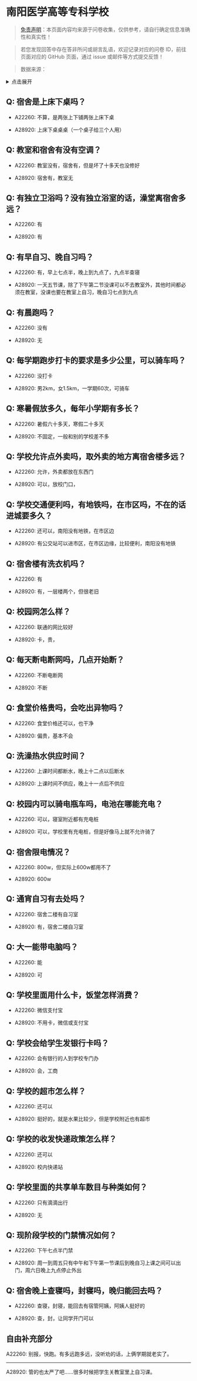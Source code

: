 # 南阳医学高等专科学校

> [免责声明](https://colleges.chat/#_3)：本页面内容均来源于问卷收集，仅供参考，请自行确定信息准确性和真实性！

> 若您发现回答中存在答非所问或胡言乱语，欢迎记录对应的问卷 ID，前往页面对应的 GitHub 页面，通过 issue 或邮件等方式提交反馈！

> 数据来源：

<details><summary>点击展开</summary>
<ul>
<li>A22260: 3375564183@qq.com (2024 年 06 月)</li>
<li>A28920: 匿名 (2025 年 06 月)</li>
</ul>
</details>

## Q: 宿舍是上床下桌吗？

- A22260: 不算，是两张上下铺两张上床下桌

- A28920: 上床下桌桌桌（一个桌子给三个人用）

## Q: 教室和宿舍有没有空调？

- A22260: 教室没有，宿舍有，但是坏了十多天也没修好

- A28920: 宿舍有，教室无

## Q: 有独立卫浴吗？没有独立浴室的话，澡堂离宿舍多远？

- A22260: 有

- A28920: 有

## Q: 有早自习、晚自习吗？

- A22260: 有，早上七点半，晚上到九点了，九点半查寝

- A28920: 一天五节课，除了下午第二节没课可以不去教室外，其他时间都必须在教室，没课也要在教室上自习，晚自习七点到九点

## Q: 有晨跑吗？

- A22260: 没有

- A28920: 无

## Q: 每学期跑步打卡的要求是多少公里，可以骑车吗？

- A22260: 没打卡

- A28920: 男2km，女1.5km，一学期60次，可骑车

## Q: 寒暑假放多久，每年小学期有多长？

- A22260: 暑假六十多天，寒假二十多天

- A28920: 不固定，一般和别的学校差不多

## Q: 学校允许点外卖吗，取外卖的地方离宿舍楼多远？

- A22260: 允许，外卖都放在东西门

- A28920: 可以，放校门口，

## Q: 学校交通便利吗，有地铁吗，在市区吗，不在的话进城要多久？

- A22260: 还可以，南阳没有地铁，在市区边

- A28920: 有公交站可以进市区，在市区边缘，比较便利，南阳没有地铁

## Q: 宿舍楼有洗衣机吗？

- A22260: 有

- A28920: 有，一层楼两个，但很老旧

## Q: 校园网怎么样？

- A22260: 联通的网比较好

- A28920: 卡，贵，

## Q: 每天断电断网吗，几点开始断？

- A22260: 不断电断网

- A28920: 不断

## Q: 食堂价格贵吗，会吃出异物吗？

- A22260: 食堂价格还可以，也干净

- A28920: 偏贵，基本不会

## Q: 洗澡热水供应时间？

- A22260: 上课时间都断水，晚上十二点以后断水

- A28920: 上课时间不供应，晚上十一点后不供应

## Q: 校园内可以骑电瓶车吗，电池在哪能充电？

- A22260: 可以，寝室附近都有充电桩

- A28920: 可以，学校里有充电桩，但是好像马上就不允许骑了

## Q: 宿舍限电情况？

- A22260: 800w，但实际上600w都用不了

- A28920: 600w

## Q: 通宵自习有去处吗？

- A22260: 宿舍二楼有自习室

- A28920: 有，宿舍二楼自习室

## Q: 大一能带电脑吗？

- A22260: 能

- A28920: 可

## Q: 学校里面用什么卡，饭堂怎样消费？

- A22260: 微信支付宝

- A28920: 不用卡，微信或支付宝

## Q: 学校会给学生发银行卡吗？

- A22260: 会有银行的人到学校专门办

- A28920: 会，工商

## Q: 学校的超市怎么样？

- A22260: 还可以

- A28920: 挺好的，就是水果比较少，但是学校附近也有超市

## Q: 学校的收发快递政策怎么样？

- A22260: 还可以

- A28920: 校内快递站

## Q: 学校里面的共享单车数目与种类如何？

- A22260: 只有滴滴出行

- A28920: 无

## Q: 现阶段学校的门禁情况如何？

- A22260: 下午七点半门禁

- A28920: 周一到周五只有中午和下午第一节课后到晚自习上课之间可以出门，周六日晚上九点停止外出

## Q: 宿舍晚上查寝吗，封寝吗，晚归能回去吗？

- A22260: 查寝，封寝，能回去有宿管阿姨，阿姨人挺好的

- A28920: 查，封，让同学开门可以

## 自由补充部分

A22260: 别报，快跑。有多远跑多远，没听劝的话，上俩学期就老实了。

***

A28920: 管的也太严了吧……很多时候把学生关教室里上自习课。